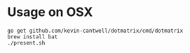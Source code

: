 # Usage on OSX

```
go get github.com/kevin-cantwell/dotmatrix/cmd/dotmatrix
brew install bat
./present.sh
```